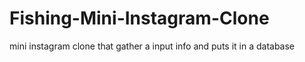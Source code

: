 # Fishing-Mini-Instagram-Clone
mini instagram clone that gather a input info and puts it in a database

